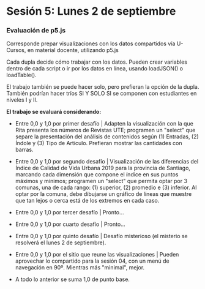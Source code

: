 # Sesión 5: Lunes 2 de septiembre

### Evaluación de p5.js

Corresponde prepar visualizaciones con los datos compartidos vía U-Cursos, en material docente, utilizando p5.js

Cada dupla decide cómo trabajar con los datos. Pueden crear variables dentro de cada script o ir por los datos en línea, usando loadJSON() o loadTable().

El trabajo también se puede hacer solo, pero prefieran la opción de la dupla. También podrían hacer tríos SI Y SOLO SI se componen con estudiantes en niveles I y II.

**El trabajo se evaluará considerando:**

- Entre 0,0 y 1,0 por primer desafío | Adapten la visualización con la que Rita presenta los números de Revistas UTE; programen un "select" que separe la presentación del análisis de contenidos según (1) Entradas, (2) Índole y (3) Tipo de Artículo. Prefieran mostrar las cantidades con barras.

- Entre 0,0 y 1,0 por segundo desafío | Visualización de las diferencias del Índice de Calidad de Vida Urbana 2019 para la provincia de Santiago, marcando cada dimensión que compone el índice en sus puntos máximos y mínimos; programen un "select" que permita optar por 3 comunas, una de cada rango: (1) superior, (2) promedio e (3) inferior. Al optar por la comuna, debe dibujarse un gráfico de líneas que muestre que tan lejos o cerca está de los extremos en cada caso.

- Entre 0,0 y 1,0 por tercer desafío | Pronto…

- Entre 0,0 y 1,0 por cuarto desafío | Pronto…

- Entre 0,0 y 1,0 por quinto desafío | Desafío misterioso (el misterio se resolverá el lunes 2 de septiembre).

- Entre 0,0 y 1,0 por el sitio que reune las visualizaciones | Pueden aprovechar lo compartido para la sesión 04, con un menú de navegación en 90º. Mientras más "minimal", mejor.

- A todo lo anterior se suma 1,0 de punto base.
